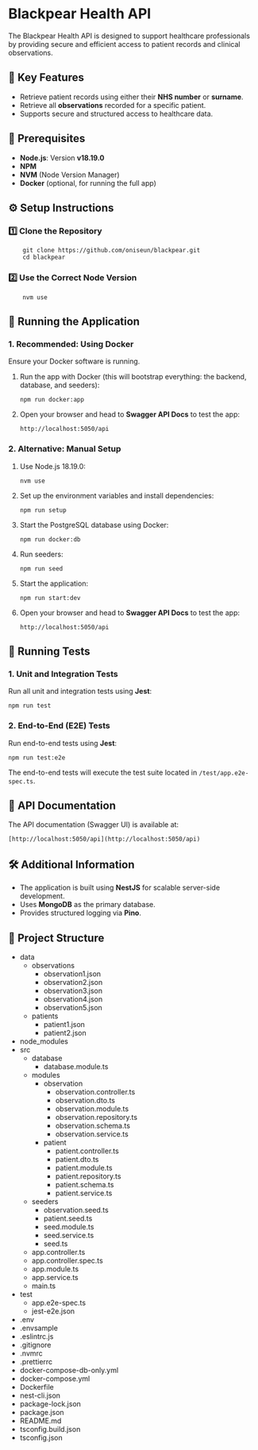 Blackpear Health API
====================

The Blackpear Health API is designed to support healthcare professionals by providing secure and efficient access to patient records and clinical observations.

📌 Key Features
---------------

*   Retrieve patient records using either their **NHS number** or **surname**.
*   Retrieve all **observations** recorded for a specific patient.
*   Supports secure and structured access to healthcare data.

📌 Prerequisites
----------------

*   **Node.js**: Version **v18.19.0**
*   **NPM**
*   **NVM** (Node Version Manager)
*   **Docker** (optional, for running the full app)

⚙️ Setup Instructions
---------------------

### 1️⃣ Clone the Repository

        git clone https://github.com/oniseun/blackpear.git
        cd blackpear

### 2️⃣ Use the Correct Node Version

        nvm use

🚀 Running the Application
--------------------------

### 1\. Recommended: Using Docker

Ensure your Docker software is running.

1.  Run the app with Docker (this will bootstrap everything: the backend, database, and seeders):
    
        npm run docker:app
    
2.  Open your browser and head to **Swagger API Docs** to test the app: 

        http://localhost:5050/api

### 2\. Alternative: Manual Setup

1.  Use Node.js 18.19.0:
    
        nvm use
    
2.  Set up the environment variables and install dependencies:
    
        npm run setup
    
3.  Start the PostgreSQL database using Docker:
    
        npm run docker:db

4.  Run seeders:
    
        npm run seed
    
5.  Start the application:
    
        npm run start:dev
    
6.  Open your browser and head to **Swagger API Docs** to test the app: 

        http://localhost:5050/api

🧪 Running Tests
----------------

### 1\. Unit and Integration Tests

Run all unit and integration tests using **Jest**:

    npm run test

### 2\. End-to-End (E2E) Tests

Run end-to-end tests using **Jest**:

    npm run test:e2e

The end-to-end tests will execute the test suite located in `/test/app.e2e-spec.ts`.

📜 API Documentation
--------------------

The API documentation (Swagger UI) is available at:

    [http://localhost:5050/api](http://localhost:5050/api)


🛠 Additional Information
-------------------------

*   The application is built using **NestJS** for scalable server-side development.
*   Uses **MongoDB** as the primary database.
*   Provides structured logging via **Pino**.

📁 Project Structure
--------------------


*   data
    *   observations
        *   observation1.json
        *   observation2.json
        *   observation3.json
        *   observation4.json
        *   observation5.json
    *   patients
        *   patient1.json
        *   patient2.json
*   node\_modules
*   src
    *   database
        *   database.module.ts
    *   modules
        *   observation
            *   observation.controller.ts
            *   observation.dto.ts
            *   observation.module.ts
            *   observation.repository.ts
            *   observation.schema.ts
            *   observation.service.ts
        *   patient
            *   patient.controller.ts
            *   patient.dto.ts
            *   patient.module.ts
            *   patient.repository.ts
            *   patient.schema.ts
            *   patient.service.ts
    *   seeders
        *   observation.seed.ts
        *   patient.seed.ts
        *   seed.module.ts
        *   seed.service.ts
        *   seed.ts
    *   app.controller.ts
    *   app.controller.spec.ts
    *   app.module.ts
    *   app.service.ts
    *   main.ts
*   test
    *   app.e2e-spec.ts
    *   jest-e2e.json
*   .env
*   .envsample
*   .eslintrc.js
*   .gitignore
*   .nvmrc
*   .prettierrc
*   docker-compose-db-only.yml
*   docker-compose.yml
*   Dockerfile
*   nest-cli.json
*   package-lock.json
*   package.json
*   README.md
*   tsconfig.build.json
*   tsconfig.json